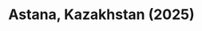 ---
layout: photos
title: Astana, Kazakhstan (2025)
camera: Fujifilm X100F
images: 
  - https://photos.danishpraka.sh/Astana/DSCF9155.JPG
  - https://photos.danishpraka.sh/Astana/DSCF9156.JPG
  - https://photos.danishpraka.sh/Astana/DSCF9159.JPG
  - https://photos.danishpraka.sh/Astana/DSCF9171.JPG
  - https://photos.danishpraka.sh/Astana/DSCF9181.JPG
  - https://photos.danishpraka.sh/Astana/DSCF9187.JPG
  - https://photos.danishpraka.sh/Astana/DSCF9196.JPG
  - https://photos.danishpraka.sh/Astana/DSCF9199.JPG
  - https://photos.danishpraka.sh/Astana/DSCF9157.JPG
---